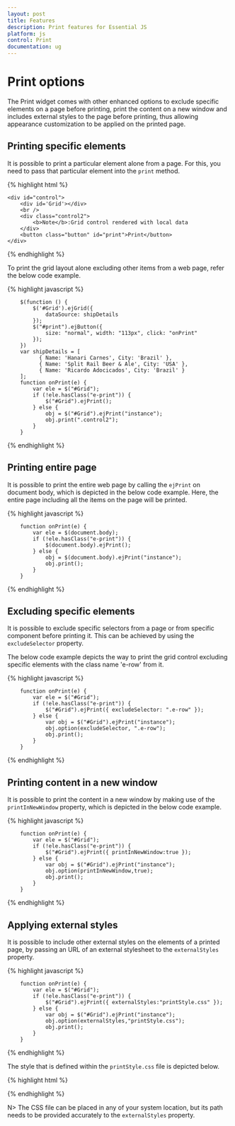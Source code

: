 ```yaml
---
layout: post
title: Features
description: Print features for Essential JS
platform: js
control: Print
documentation: ug
---
```


# Print options

The Print widget comes with other enhanced options to exclude specific elements on a page before printing, print the content on a new window and includes external styles to the page before printing, thus allowing appearance customization to be applied on the printed page.

## Printing specific elements

It is possible to print a particular element alone from a page. For this, you need to pass that particular element into the `print` method.

{% highlight html %}

    <div id="control">
        <div id='Grid'></div>
        <br />
        <div class="control2">
            <b>Note</b>:Grid control rendered with local data
        </div>
        <button class="button" id="print">Print</button>
    </div>
   

{% endhighlight %}

To print the grid layout alone excluding other items from a web page, refer the below code example.

{% highlight javascript %}

        $(function () {
            $('#Grid').ejGrid({
                dataSource: shipDetails
            });
            $("#print").ejButton({
                size: "normal", width: "113px", click: "onPrint"
            });
        })
        var shipDetails = [
              { Name: 'Hanari Carnes', City: 'Brazil' },
              { Name: 'Split Rail Beer & Ale', City: 'USA' },
              { Name: 'Ricardo Adocicados', City: 'Brazil' }
        ];
        function onPrint(e) {
            var ele = $("#Grid");
            if (!ele.hasClass("e-print")) {
                $("#Grid").ejPrint();
            } else {
                obj = $("#Grid").ejPrint("instance");
                obj.print(".control2");
            }
        }
        
{% endhighlight %}


## Printing entire page

It is possible to print the entire web page by calling the `ejPrint` on document body, which is depicted in the below code example. Here, the entire page including all the items on the page will be printed.

{% highlight javascript %}

        function onPrint(e) {
            var ele = $(document.body);
            if (!ele.hasClass("e-print")) {
                $(document.body).ejPrint();
            } else {
                obj = $(document.body).ejPrint("instance");
                obj.print();
            }
        }
          

{% endhighlight %}


## Excluding specific elements

It is possible to exclude specific selectors from a page or from specific component before printing it. This can be achieved by using the `excludeSelector` property.

The below code example depicts the way to print the grid control excluding specific elements with the class name 'e-row' from it.

{% highlight javascript %}

        function onPrint(e) {
            var ele = $("#Grid");
            if (!ele.hasClass("e-print")) {
                $("#Grid").ejPrint({ excludeSelector: ".e-row" });
            } else {
                var obj = $("#Grid").ejPrint("instance");
                obj.option(excludeSelector, ".e-row");
                obj.print();
            }
        }
{% endhighlight %}


## Printing content in a new window

It is possible to print the content in a new window by making use of the `printInNewWindow` property, which is depicted in the below code example.

{% highlight javascript %}

        function onPrint(e) {
            var ele = $("#Grid");
            if (!ele.hasClass("e-print")) {
                $("#Grid").ejPrint({ printInNewWindow:true });
            } else {
                var obj = $("#Grid").ejPrint("instance");
                obj.option(printInNewWindow,true);
                obj.print();
            }
        }

{% endhighlight %}


## Applying external styles

It is possible to include other external styles on the elements of a printed page, by passing an URL of an external stylesheet to the `externalStyles` property.

{% highlight javascript %}

        function onPrint(e) {
            var ele = $("#Grid");
            if (!ele.hasClass("e-print")) {
                $("#Grid").ejPrint({ externalStyles:"printStyle.css" });
            } else {
                var obj = $("#Grid").ejPrint("instance");
                obj.option(externalStyles,"printStyle.css");
                obj.print();
            }
        }
    
{% endhighlight %}

The style that is defined within the `printStyle.css` file is depicted below.

{% highlight html %}

<style>

.e-grid .e-headercelldiv{
	font-size:20px !important;
}

</style>

{% endhighlight %}

N> The CSS file can be placed in any of your system location, but its path needs to be provided accurately to the `externalStyles` property.
